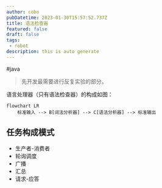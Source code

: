 ```yaml
---
author: cobo
pubDatetime: 2023-01-30T15:57:52.737Z
title: 语法检查器
featured: false
draft: false
tags:
 - robot
description: this is auto generate
---
```


#java

> 先开发最需要进行反复实验的部分。

语言处理器（只有语法检查器）的构成如图：
```mermaid
flowchart LR
    标准输入 --> B[词法分析器] --> C[语法分析器] --> 标准输出
```
## 任务构成模式
- 生产者-消费者
- 轮询调度
- 广播
- 汇总
- 请求-应答

